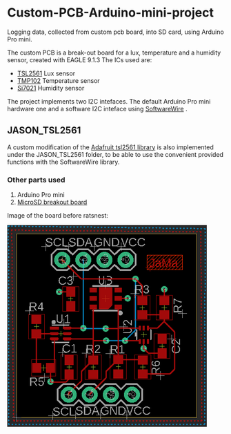 # Custom-PCB-Arduino-mini-project
Logging data, collected from custom pcb board, into SD card, using Arduino Pro mini.

The custom PCB is a break-out board for a lux, temperature and a humidity sensor, created with EAGLE 9.1.3
The ICs used are:
  * [TSL2561](https://cdn-shop.adafruit.com/datasheets/TSL2561.pdf) Lux sensor
  * [TMP102](http://www.ti.com/lit/ds/symlink/tmp102.pdf) Temperature sensor
  * [Si7021](https://www.silabs.com/documents/public/data-sheets/Si7021-A20.pdf) Humidity sensor

The project implements two I2C intefaces. The default Arduino Pro mini hardware one and a software I2C inteface using [SoftwareWire](https://github.com/Testato/SoftwareWire) .

## JASON_TSL2561
A custom modification of the [Adafruit tsl2561 library](https://github.com/adafruit/TSL2561-Arduino-Library) is also implemented under
the JASON_TSL2561 folder, to be able to use the convenient provided functions with the SoftwareWire library.

### Other parts used
  1. Arduino Pro mini
  1. [MicroSD breakout board](https://www.sparkfun.com/products/544?_ga=2.162410361.45600573.1549733271-2101103923.1549733271)
  
Image of the board before ratsnest:


![image](https://github.com/JayGhb/Custom-PCB-Arduino-mini-project/blob/master/sample.png)
